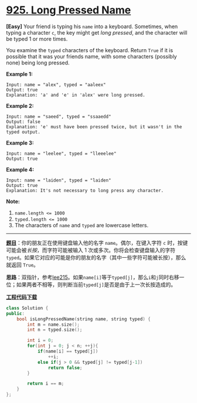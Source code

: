 # [925. Long Pressed Name](https://leetcode.com/problems/long-pressed-name/)

**[Easy]** Your friend is typing his `name` into a keyboard. Sometimes, when typing a character `c`, the key might get *long pressed*, and the character will be typed 1 or more times.

You examine the `typed` characters of the keyboard. Return `True` if it is possible that it was your friends name, with some characters (possibly none) being long pressed.



**Example 1:**

```
Input: name = "alex", typed = "aaleex"
Output: true
Explanation: 'a' and 'e' in 'alex' were long pressed.
```

**Example 2:**

```
Input: name = "saeed", typed = "ssaaedd"
Output: false
Explanation: 'e' must have been pressed twice, but it wasn't in the typed output.
```

**Example 3:**

```
Input: name = "leelee", typed = "lleeelee"
Output: true
```

**Example 4:**

```
Input: name = "laiden", typed = "laiden"
Output: true
Explanation: It's not necessary to long press any character.
```



**Note:**

1. `name.length <= 1000`
2. `typed.length <= 1000`
3. The characters of `name` and `typed` are lowercase letters.

-----

**[题目](https://leetcode-cn.com/problems/long-pressed-name/)**：你的朋友正在使用键盘输入他的名字 `name`。偶尔，在键入字符 `c` 时，按键可能会被*长按*，而字符可能被输入 1 次或多次。你将会检查键盘输入的字符 `typed`。如果它对应的可能是你的朋友的名字（其中一些字符可能被长按），那么就返回 `True`。

**思路**：双指针，参考[lee215](https://leetcode.com/problems/long-pressed-name/discuss/183994/C%2B%2BJavaPython-Two-Pointers)。如果`name[i]`等于`typed[j]`，那么`i`和`j`同时右移一位；如果两者不相等，则判断当前`typed[j]`是否是由于上一次长按造成的。

[**工程代码下载**](https://github.com/shenkh/leetcode)

```cpp
class Solution {
public:
    bool isLongPressedName(string name, string typed) {
        int m = name.size();
        int n = typed.size();

        int i = 0;
        for(int j = 0; j < n; ++j){
            if(name[i] == typed[j])
                ++i;
            else if(j > 0 && typed[j] != typed[j-1])
                return false;
        }

        return i == m;
    }
};
```
